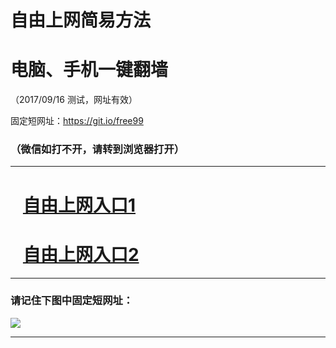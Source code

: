 ﻿# 自由上网简易方法

# 电脑、手机一键翻墙

（2017/09/16 测试，网址有效）

固定短网址：https://git.io/free99

### （微信如打不开，请转到浏览器打开）


***





# &nbsp;&nbsp; <a href="http://ft2942315621.fwq-tz1003.online/fwqtz01.html?t=091600114237 " target="_blank">自由上网入口1</a>
# &nbsp;&nbsp; <a href="http://ft1507030541.fwq-tz1004.online/fwqtz02.html?t=09160016731 " target="_blank">自由上网入口2</a>
***

### 请记住下图中固定短网址：

<img src="https://s3-us-west-2.amazonaws.com/fwq-1001/yjfq-20170905okok.png" /> 


***

